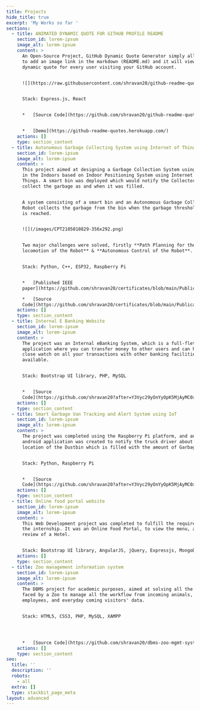 ```yaml
---
title: Projects
hide_title: true
excerpt: 'My Works so far '
sections:
  - title: ANIMATED DYNAMIC QUOTE FOR GITHUB PROFILE README
    section_id: lorem-ipsum
    image_alt: lorem-ipsum
    content: >
      An Open-Source Project, GitHub Dynamic Quote Generator simply allows you
      to add an image link in the markdown (README.md) and it will view you a
      dynamic quote for every user visiting your GitHub account.


      ![](https://raw.githubusercontent.com/shravan20/github-readme-quotes/main/assets/README.png)


      Stack: Express.js, React


      *   [Source Code](https://github.com/shravan20/github-readme-quotes)


      *   [Demo](https://github-readme-quotes.herokuapp.com/)
    actions: []
    type: section_content
  - title: Autonomous Garbage Collecting System using Internet of Things
    section_id: lorem-ipsum
    image_alt: lorem-ipsum
    content: >
      This project aimed at designing a Garbage Collection System using a Robot
      in the Indoors based on Indoor Positioning System using Internet of
      Things. A smart bin was deployed which would notify the Collector Robot to
      collect the garbage as and when it was filled.


      A system consisting of a smart bin and an Autonomous Garbage Collecting
      Robot collects the garbage from the bin when the garbage threshold level
      is reached.


      ![](/images/CPT2105010829-356x292.png)


      Two major challenges were solved, firstly **Path Planning for the
      locomotion of the Robot** & **Autonomous Control of the Robot**.


      Stack: Python, C++, ESP32, Raspberry Pi


      *   [Published IEEE
      paper](https://github.com/shravan20/certificates/blob/main/Publications/Autonomous%20Garbage%20Collection%20System%20using%0AInternet%20of%20Things/10F.pdf)

      *   [Source
      Code](https://github.com/shravan20/certificates/blob/main/Publications/Autonomous%20Garbage%20Collection%20System%20using%0AInternet%20of%20Things/10F.pdf)
    actions: []
    type: section_content
  - title: Internal E Banking Website
    section_id: lorem-ipsum
    image_alt: lorem-ipsum
    content: >
      The project was an Internal eBanking System, which is a full-fletched web
      application where you can transfer money to other users and can have a
      close watch on all your transactions with other banking facilities
      available.


      Stack: Bootstrap UI library, PHP, MySQL


      *   [Source
      Code](https://github.com/shravan20?after=Y3Vyc29yOnYyOpK5MjAyMC0xMi0zMVQwMzo0MDoxMyswNTozMM4TaSTo\&language=\&q=\&sort=\&tab=repositories)
    actions: []
    type: section_content
  - title: Smart Garbage Van Tracking and Alert System using IoT
    section_id: lorem-ipsum
    image_alt: lorem-ipsum
    content: >
      The project was completed using the Raspberry Pi platform, and an MIT
      android application was created to notify the truck driver about the
      location of the Dustbin which is filled with the amount of Garbage filled.


      Stack: Python, Raspberry Pi


      *   [Source
      Code](https://github.com/shravan20?after=Y3Vyc29yOnYyOpK5MjAyMC0xMi0zMVQwMzo0MDoxMyswNTozMM4TaSTo\&language=\&q=\&sort=\&tab=repositories)
    actions: []
    type: section_content
  - title: Online food portal website
    section_id: lorem-ipsum
    image_alt: lorem-ipsum
    content: >
      This Web Development project was completed to fulfill the requirement of
      the internship. It was an Online Food Portal, to view the menu, and give a
      review of a Hotel. 


      Stack: Bootstrap UI library, AngularJS, jQuery, Expressjs, MongoDB 
    actions: []
    type: section_content
  - title: Zoo management information system
    section_id: lorem-ipsum
    image_alt: lorem-ipsum
    content: >
      The DBMS project for academic purposes, aimed at solving all the problems
      faced by a Zoo to manage all the workflow from incoming animals,
      employees, and everyday coming visitors' data.


      Stack: HTML5, CSS3, PHP, MySQL, XAMPP




      *   [Source Code](https://github.com/shravan20/dbms-zoo-mgmt-system)
    actions: []
    type: section_content
seo:
  title: ''
  description: ''
  robots:
    - all
  extra: []
  type: stackbit_page_meta
layout: advanced
---
```

